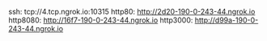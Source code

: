 ssh: tcp://4.tcp.ngrok.io:10315 
http80: http://2d20-190-0-243-44.ngrok.io 
http8080: http://16f7-190-0-243-44.ngrok.io 
http3000: http://d99a-190-0-243-44.ngrok.io 
